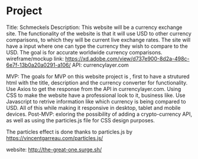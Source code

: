 # Project
Title: Schmeckels
Description: This website will be a currency exchange site.
The functionality of the website is that it will use USD to other currency comparisons,
to which they will be current live exchange rates. The site will have a input where one can type the currency they wish to compare to the USD.
The goal is for accurate worldwide currency comparisons.
wireframe/mockup link: https://xd.adobe.com/view/d737e900-8d2a-498c-6e7f-13b0a20a0291-a106/
API: currencylayer.com

MVP: The goals for MVP on this website project is , first to have a strutured html with the title, description and the currency converter for functionality. Use Axios to get the response from the API in currencylayer.com. Using CSS to make the website have a professional look to it, business like. Use Javascript to retrive information like which currency is being compared to USD. All of this while making it responsive in desktop, tablet and mobile devices. 
Post-MVP: exloring the possibility of adding a crypto-currency API, as well as using the particles.js file for CSS design purposes.

The particles effect is done thanks to particles.js by https://vincentgarreau.com/particles.js/

website: http://the-great-one.surge.sh/